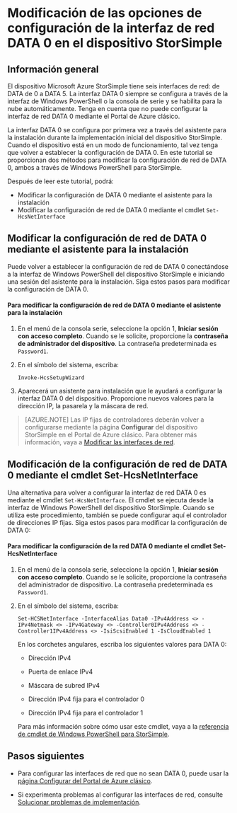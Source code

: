 <properties 
   pageTitle="Modificar la configuración de DATA 0 en un dispositivo StorSimple | Microsoft Azure"
   description="Obtenga información acerca de cómo usar Windows PowerShell para StorSimple para volver a configurar la interfaz de red DATA 0 en el dispositivo StorSimple."
   services="storsimple"
   documentationCenter=""
   authors="alkohli"
   manager="carmonm"
   editor="" />
<tags 
   ms.service="storsimple"
   ms.devlang="na"
   ms.topic="article"
   ms.tgt_pltfrm="na"
   ms.workload="na"
   ms.date="08/17/2016"
   ms.author="alkohli" />

# Modificación de las opciones de configuración de la interfaz de red DATA 0 en el dispositivo StorSimple

## Información general

El dispositivo Microsoft Azure StorSimple tiene seis interfaces de red: de DATA de 0 a DATA 5. La interfaz DATA 0 siempre se configura a través de la interfaz de Windows PowerShell o la consola de serie y se habilita para la nube automáticamente. Tenga en cuenta que no puede configurar la interfaz de red DATA 0 mediante el Portal de Azure clásico.

La interfaz DATA 0 se configura por primera vez a través del asistente para la instalación durante la implementación inicial del dispositivo StorSimple. Cuando el dispositivo está en un modo de funcionamiento, tal vez tenga que volver a establecer la configuración de DATA 0. En este tutorial se proporcionan dos métodos para modificar la configuración de red de DATA 0, ambos a través de Windows PowerShell para StorSimple.

Después de leer este tutorial, podrá:

- Modificar la configuración de DATA 0 mediante el asistente para la instalación
- Modificar la configuración de red de DATA 0 mediante el cmdlet `Set-HcsNetInterface`



## Modificar la configuración de red de DATA 0 mediante el asistente para la instalación
Puede volver a establecer la configuración de red de DATA 0 conectándose a la interfaz de Windows PowerShell del dispositivo StorSimple e iniciando una sesión del asistente para la instalación. Siga estos pasos para modificar la configuración de DATA 0.

#### Para modificar la configuración de red de DATA 0 mediante el asistente para la instalación

1. En el menú de la consola serie, seleccione la opción 1, **Iniciar sesión con acceso completo**. Cuando se le solicite, proporcione la **contraseña de administrador del dispositivo**. La contraseña predeterminada es `Password1`.

2. En el símbolo del sistema, escriba:

	`Invoke-HcsSetupWizard`

3. Aparecerá un asistente para instalación que le ayudará a configurar la interfaz DATA 0 del dispositivo. Proporcione nuevos valores para la dirección IP, la pasarela y la máscara de red.

> [AZURE.NOTE] Las IP fijas de controladores deberán volver a configurarse mediante la página **Configurar** del dispositivo StorSimple en el Portal de Azure clásico. Para obtener más información, vaya a [Modificar las interfaces de red](storsimple-modify-device-config.md#modify-network-interfaces).


## Modificación de la configuración de red de DATA 0 mediante el cmdlet Set-HcsNetInterface
Una alternativa para volver a configurar la interfaz de red DATA 0 es mediante el cmdlet `Set-HcsNetInterface`. El cmdlet se ejecuta desde la interfaz de Windows PowerShell del dispositivo StorSimple. Cuando se utiliza este procedimiento, también se puede configurar aquí el controlador de direcciones IP fijas. Siga estos pasos para modificar la configuración de DATA 0:

#### Para modificar la configuración de la red DATA 0 mediante el cmdlet Set-HcsNetInterface

1. En el menú de la consola serie, seleccione la opción 1, **Iniciar sesión con acceso completo**. Cuando se le solicite, proporcione la contraseña del administrador de dispositivo. La contraseña predeterminada es `Password1`.

2. En el símbolo del sistema, escriba:

	`Set-HCSNetInterface -InterfaceAlias Data0 -IPv4Address <> -IPv4Netmask <> -IPv4Gateway <> -Controller0IPv4Address <> -Controller1IPv4Address <> -IsiScsiEnabled 1 -IsCloudEnabled 1`
	
    En los corchetes angulares, escriba los siguientes valores para DATA 0:
											
	- Dirección IPv4
	
	- Puerta de enlace IPv4
	
	- Máscara de subred IPv4
	
	- Dirección IPv4 fija para el controlador 0

	- Dirección IPv4 fija para el controlador 1

	Para más información sobre cómo usar este cmdlet, vaya a la [referencia de cmdlet de Windows PowerShell para StorSimple](https://technet.microsoft.com/library/dn688161.aspx).

## Pasos siguientes

- Para configurar las interfaces de red que no sean DATA 0, puede usar la [página Configurar del Portal de Azure clásico](storsimple-modify-device-config.md).

- Si experimenta problemas al configurar las interfaces de red, consulte [Solucionar problemas de implementación](storsimple-troubleshoot-deployment.md).

<!---HONumber=AcomDC_0817_2016-->